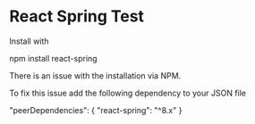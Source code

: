 # React Spring Test

Install with

npm install react-spring


There is an issue with the installation via NPM.

To fix this issue add the following dependency to your JSON file

"peerDependencies": {
   "react-spring": "^8.x"
 }


